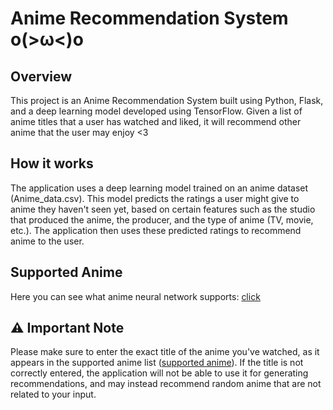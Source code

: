 # Anime Recommendation System o(>ω<)o
## Overview

This project is an Anime Recommendation System built using Python, Flask, and a deep learning model developed using TensorFlow. Given a list of anime titles that a user has watched and liked, it will recommend other anime that the user may enjoy <3

## How it works

The application uses a deep learning model trained on an anime dataset (Anime_data.csv). This model predicts the ratings a user might give to anime they haven't seen yet, based on certain features such as the studio that produced the anime, the producer, and the type of anime (TV, movie, etc.). The application then uses these predicted ratings to recommend anime to the user.

## Supported Anime

Here you can see what anime neural network supports: [click](https://github.com/shidktbw/anime-recommend/blob/main/web/templates/supported_anime.html)

## ⚠️ Important Note
Please make sure to enter the exact title of the anime you've watched, as it appears in the supported anime list ([supported anime](https://github.com/shidktbw/anime-recommend/blob/main/web/templates/supported_anime.html)). If the title is not correctly entered, the application will not be able to use it for generating recommendations, and may instead recommend random anime that are not related to your input.
